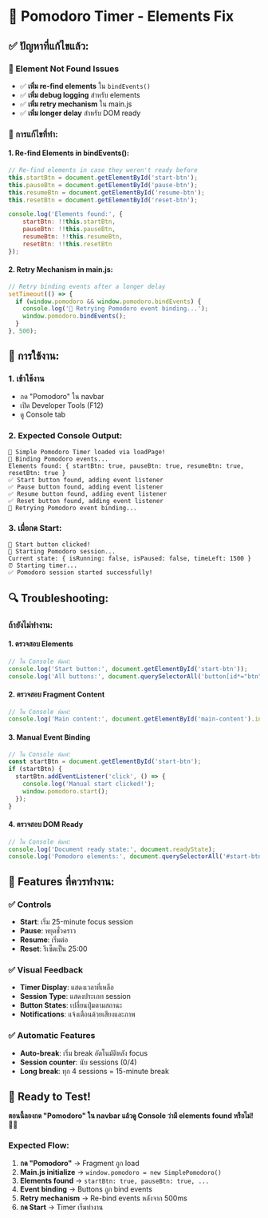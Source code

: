 # 🍅 Pomodoro Timer - Elements Fix

## ✅ **ปัญหาที่แก้ไขแล้ว:**

### **🔧 Element Not Found Issues**
- ✅ **เพิ่ม re-find elements** ใน `bindEvents()`
- ✅ **เพิ่ม debug logging** สำหรับ elements
- ✅ **เพิ่ม retry mechanism** ใน main.js
- ✅ **เพิ่ม longer delay** สำหรับ DOM ready

### **🎯 การแก้ไขที่ทำ:**

#### **1. Re-find Elements in bindEvents():**
```javascript
// Re-find elements in case they weren't ready before
this.startBtn = document.getElementById('start-btn');
this.pauseBtn = document.getElementById('pause-btn');
this.resumeBtn = document.getElementById('resume-btn');
this.resetBtn = document.getElementById('reset-btn');

console.log('Elements found:', {
    startBtn: !!this.startBtn,
    pauseBtn: !!this.pauseBtn,
    resumeBtn: !!this.resumeBtn,
    resetBtn: !!this.resetBtn
});
```

#### **2. Retry Mechanism in main.js:**
```javascript
// Retry binding events after a longer delay
setTimeout(() => {
  if (window.pomodoro && window.pomodoro.bindEvents) {
    console.log('🔄 Retrying Pomodoro event binding...');
    window.pomodoro.bindEvents();
  }
}, 500);
```

## 🚀 **การใช้งาน:**

### **1. เข้าใช้งาน**
- กด "Pomodoro" ใน navbar
- เปิด Developer Tools (F12)
- ดู Console tab

### **2. Expected Console Output:**
```
🍅 Simple Pomodoro Timer loaded via loadPage!
🔗 Binding Pomodoro events...
Elements found: { startBtn: true, pauseBtn: true, resumeBtn: true, resetBtn: true }
✅ Start button found, adding event listener
✅ Pause button found, adding event listener
✅ Resume button found, adding event listener
✅ Reset button found, adding event listener
🔄 Retrying Pomodoro event binding...
```

### **3. เมื่อกด Start:**
```
🎯 Start button clicked!
🚀 Starting Pomodoro session...
Current state: { isRunning: false, isPaused: false, timeLeft: 1500 }
⏰ Starting timer...
✅ Pomodoro session started successfully!
```

## 🔍 **Troubleshooting:**

### **ถ้ายังไม่ทำงาน:**

#### **1. ตรวจสอบ Elements**
```javascript
// ใน Console พิมพ์:
console.log('Start button:', document.getElementById('start-btn'));
console.log('All buttons:', document.querySelectorAll('button[id*="btn"]'));
```

#### **2. ตรวจสอบ Fragment Content**
```javascript
// ใน Console พิมพ์:
console.log('Main content:', document.getElementById('main-content').innerHTML);
```

#### **3. Manual Event Binding**
```javascript
// ใน Console พิมพ์:
const startBtn = document.getElementById('start-btn');
if (startBtn) {
  startBtn.addEventListener('click', () => {
    console.log('Manual start clicked!');
    window.pomodoro.start();
  });
}
```

#### **4. ตรวจสอบ DOM Ready**
```javascript
// ใน Console พิมพ์:
console.log('Document ready state:', document.readyState);
console.log('Pomodoro elements:', document.querySelectorAll('#start-btn, #pause-btn, #resume-btn, #reset-btn'));
```

## 🎉 **Features ที่ควรทำงาน:**

### **✅ Controls**
- **Start**: เริ่ม 25-minute focus session
- **Pause**: หยุดชั่วคราว
- **Resume**: เริ่มต่อ
- **Reset**: รีเซ็ตเป็น 25:00

### **✅ Visual Feedback**
- **Timer Display**: แสดงเวลาที่เหลือ
- **Session Type**: แสดงประเภท session
- **Button States**: เปลี่ยนปุ่มตามสถานะ
- **Notifications**: แจ้งเตือนด้วยเสียงและภาพ

### **✅ Automatic Features**
- **Auto-break**: เริ่ม break อัตโนมัติหลัง focus
- **Session counter**: นับ sessions (0/4)
- **Long break**: ทุก 4 sessions = 15-minute break

## 🚀 **Ready to Test!**

**ตอนนี้ลองกด "Pomodoro" ใน navbar แล้วดู Console ว่ามี elements found หรือไม่!** 🍅✨

### **Expected Flow:**
1. **กด "Pomodoro"** → Fragment ถูก load
2. **Main.js initialize** → `window.pomodoro = new SimplePomodoro()`
3. **Elements found** → `startBtn: true, pauseBtn: true, ...`
4. **Event binding** → Buttons ถูก bind events
5. **Retry mechanism** → Re-bind events หลังจาก 500ms
6. **กด Start** → Timer เริ่มทำงาน
